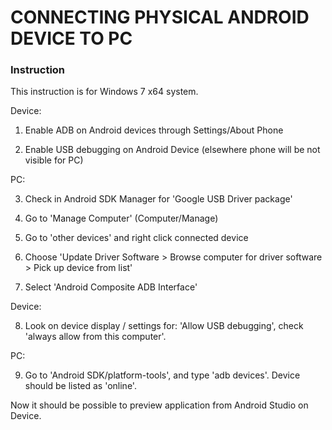 # CONNECTING PHYSICAL ANDROID DEVICE TO PC
### Instruction

This instruction is for Windows 7 x64 system.

Device:

1. Enable ADB on Android devices through Settings/About Phone

2. Enable USB debugging on Android Device (elsewhere phone will be not visible for PC)

PC:

3. Check in Android SDK Manager for 'Google USB Driver package'

4. Go to 'Manage Computer' (Computer/Manage)

5. Go to 'other devices' and right click connected device

6. Choose 'Update Driver Software > Browse computer for driver software > Pick up device from list'

7. Select 'Android Composite ADB Interface'

Device:

8. Look on device display / settings for: 'Allow USB debugging', check 'always allow from this computer'.

PC:

9. Go to 'Android SDK/platform-tools', and type 'adb devices'. Device should be listed as 'online'.


Now it should be possible to preview application from Android Studio on Device.
